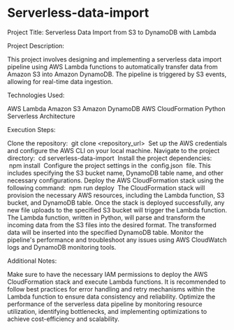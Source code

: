 # Serverless-data-import

Project Title: Serverless Data Import from S3 to DynamoDB with Lambda

Project Description:

This project involves designing and implementing a serverless data import pipeline using AWS Lambda functions to automatically transfer data from Amazon S3 into Amazon DynamoDB. The pipeline is triggered by S3 events, allowing for real-time data ingestion.

Technologies Used:

AWS Lambda
Amazon S3
Amazon DynamoDB
AWS CloudFormation
Python
Serverless Architecture

Execution Steps:

Clone the repository:  git clone <repository_url> 
Set up the AWS credentials and configure the AWS CLI on your local machine.
Navigate to the project directory:  cd serverless-data-import 
Install the project dependencies:  npm install 
Configure the project settings in the  config.json  file. This includes specifying the S3 bucket name, DynamoDB table name, and other necessary configurations.
Deploy the AWS CloudFormation stack using the following command:  npm run deploy 
The CloudFormation stack will provision the necessary AWS resources, including the Lambda function, S3 bucket, and DynamoDB table.
Once the stack is deployed successfully, any new file uploads to the specified S3 bucket will trigger the Lambda function.
The Lambda function, written in Python, will parse and transform the incoming data from the S3 files into the desired format.
The transformed data will be inserted into the specified DynamoDB table.
Monitor the pipeline's performance and troubleshoot any issues using AWS CloudWatch logs and DynamoDB monitoring tools.

Additional Notes:

Make sure to have the necessary IAM permissions to deploy the AWS CloudFormation stack and execute Lambda functions.
It is recommended to follow best practices for error handling and retry mechanisms within the Lambda function to ensure data consistency and reliability.
Optimize the performance of the serverless data pipeline by monitoring resource utilization, identifying bottlenecks, and implementing optimizations to achieve cost-efficiency and scalability.

